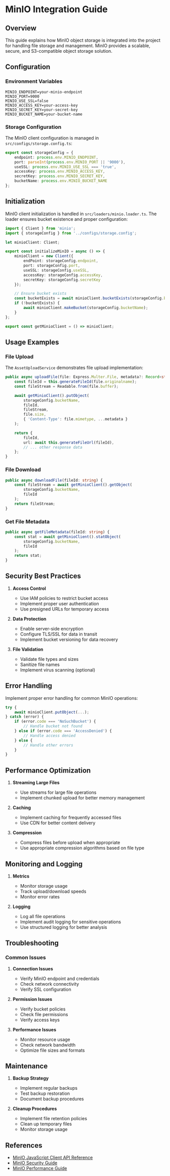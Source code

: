 # MinIO Integration Guide

## Overview
This guide explains how MinIO object storage is integrated into the project for handling file storage and management. MinIO provides a scalable, secure, and S3-compatible object storage solution.

## Configuration

### Environment Variables
```env
MINIO_ENDPOINT=your-minio-endpoint
MINIO_PORT=9000
MINIO_USE_SSL=false
MINIO_ACCESS_KEY=your-access-key
MINIO_SECRET_KEY=your-secret-key
MINIO_BUCKET_NAME=your-bucket-name
```

### Storage Configuration
The MinIO client configuration is managed in `src/configs/storage.config.ts`:

```typescript
export const storageConfig = {
    endpoint: process.env.MINIO_ENDPOINT,
    port: parseInt(process.env.MINIO_PORT || '9000'),
    useSSL: process.env.MINIO_USE_SSL === 'true',
    accessKey: process.env.MINIO_ACCESS_KEY,
    secretKey: process.env.MINIO_SECRET_KEY,
    bucketName: process.env.MINIO_BUCKET_NAME
};
```

## Initialization
MinIO client initialization is handled in `src/loaders/minio.loader.ts`. The loader ensures bucket existence and proper configuration:

```typescript
import { Client } from 'minio';
import { storageConfig } from '../configs/storage.config';

let minioClient: Client;

export const initializeMinIO = async () => {
    minioClient = new Client({
        endPoint: storageConfig.endpoint,
        port: storageConfig.port,
        useSSL: storageConfig.useSSL,
        accessKey: storageConfig.accessKey,
        secretKey: storageConfig.secretKey
    });

    // Ensure bucket exists
    const bucketExists = await minioClient.bucketExists(storageConfig.bucketName);
    if (!bucketExists) {
        await minioClient.makeBucket(storageConfig.bucketName);
    }
};

export const getMinioClient = () => minioClient;
```

## Usage Examples

### File Upload
The `AssetUploadService` demonstrates file upload implementation:

```typescript
public async uploadFile(file: Express.Multer.File, metadata?: Record<string, unknown>) {
    const fileId = this.generateFileId(file.originalname);
    const fileStream = Readable.from(file.buffer);

    await getMinioClient().putObject(
        storageConfig.bucketName,
        fileId,
        fileStream,
        file.size,
        { 'Content-Type': file.mimetype, ...metadata }
    );

    return {
        fileId,
        url: await this.generateFileUrl(fileId),
        // ... other response data
    };
}
```

### File Download
```typescript
public async downloadFile(fileId: string) {
    const fileStream = await getMinioClient().getObject(
        storageConfig.bucketName,
        fileId
    );
    return fileStream;
}
```

### Get File Metadata
```typescript
public async getFileMetadata(fileId: string) {
    const stat = await getMinioClient().statObject(
        storageConfig.bucketName,
        fileId
    );
    return stat;
}
```

## Security Best Practices

1. **Access Control**
   - Use IAM policies to restrict bucket access
   - Implement proper user authentication
   - Use presigned URLs for temporary access

2. **Data Protection**
   - Enable server-side encryption
   - Configure TLS/SSL for data in transit
   - Implement bucket versioning for data recovery

3. **File Validation**
   - Validate file types and sizes
   - Sanitize file names
   - Implement virus scanning (optional)

## Error Handling

Implement proper error handling for common MinIO operations:

```typescript
try {
    await minioClient.putObject(...);
} catch (error) {
    if (error.code === 'NoSuchBucket') {
        // Handle bucket not found
    } else if (error.code === 'AccessDenied') {
        // Handle access denied
    } else {
        // Handle other errors
    }
}
```

## Performance Optimization

1. **Streaming Large Files**
   - Use streams for large file operations
   - Implement chunked upload for better memory management

2. **Caching**
   - Implement caching for frequently accessed files
   - Use CDN for better content delivery

3. **Compression**
   - Compress files before upload when appropriate
   - Use appropriate compression algorithms based on file type

## Monitoring and Logging

1. **Metrics**
   - Monitor storage usage
   - Track upload/download speeds
   - Monitor error rates

2. **Logging**
   - Log all file operations
   - Implement audit logging for sensitive operations
   - Use structured logging for better analysis

## Troubleshooting

### Common Issues

1. **Connection Issues**
   - Verify MinIO endpoint and credentials
   - Check network connectivity
   - Verify SSL configuration

2. **Permission Issues**
   - Verify bucket policies
   - Check file permissions
   - Verify access keys

3. **Performance Issues**
   - Monitor resource usage
   - Check network bandwidth
   - Optimize file sizes and formats

## Maintenance

1. **Backup Strategy**
   - Implement regular backups
   - Test backup restoration
   - Document backup procedures

2. **Cleanup Procedures**
   - Implement file retention policies
   - Clean up temporary files
   - Monitor storage usage

## References

- [MinIO JavaScript Client API Reference](https://min.io/docs/minio/linux/developers/javascript/API.html)
- [MinIO Security Guide](https://min.io/docs/minio/linux/operations/security.html)
- [MinIO Performance Guide](https://min.io/docs/minio/linux/operations/monitoring.html)